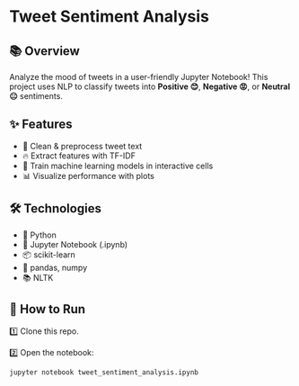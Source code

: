 # Tweet Sentiment Analysis

## 📚 Overview

Analyze the mood of tweets in a user-friendly Jupyter Notebook! This project uses NLP to classify tweets into **Positive 😊**, **Negative 😡**, or **Neutral 😐** sentiments.

## ✨ Features

* 📝 Clean & preprocess tweet text
* 🔥 Extract features with TF-IDF
* 🤖 Train machine learning models in interactive cells
* 📊 Visualize performance with plots

## 🛠️ Technologies

* 🐍 Python
* 📓 Jupyter Notebook (.ipynb)
* 📦 scikit-learn
* 🐼 pandas, numpy
* 📚 NLTK

## 🚀 How to Run

1️⃣ Clone this repo.

2️⃣ Open the notebook:

```
jupyter notebook tweet_sentiment_analysis.ipynb
```
